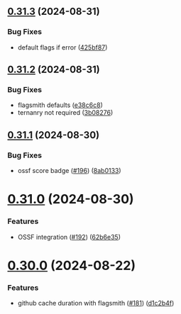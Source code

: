 ## [0.31.3](https://github.com/EddieHubCommunity/HealthCheck/compare/v0.31.2...v0.31.3) (2024-08-31)


### Bug Fixes

* default flags if error ([425bf87](https://github.com/EddieHubCommunity/HealthCheck/commit/425bf87f32543d499e141bab6ee3e97ead78c11c))



## [0.31.2](https://github.com/EddieHubCommunity/HealthCheck/compare/v0.31.1...v0.31.2) (2024-08-31)


### Bug Fixes

* flagsmith defaults ([e38c6c8](https://github.com/EddieHubCommunity/HealthCheck/commit/e38c6c8a2e4b4c66efe04c4e86c83a33dce57cb4))
* ternanry not required ([3b08276](https://github.com/EddieHubCommunity/HealthCheck/commit/3b0827620cd6408adf7a6d45916a7c72c2bf9bd9))



## [0.31.1](https://github.com/EddieHubCommunity/HealthCheck/compare/v0.31.0...v0.31.1) (2024-08-30)


### Bug Fixes

* ossf score badge ([#196](https://github.com/EddieHubCommunity/HealthCheck/issues/196)) ([8ab0133](https://github.com/EddieHubCommunity/HealthCheck/commit/8ab0133c3c8585a135b52e7e0258638052133071))



# [0.31.0](https://github.com/EddieHubCommunity/HealthCheck/compare/v0.30.0...v0.31.0) (2024-08-30)


### Features

* OSSF integration ([#192](https://github.com/EddieHubCommunity/HealthCheck/issues/192)) ([62b6e35](https://github.com/EddieHubCommunity/HealthCheck/commit/62b6e3581ab66d6aaa33e4f34d0044db6b58b2c1))



# [0.30.0](https://github.com/EddieHubCommunity/HealthCheck/compare/v0.29.1...v0.30.0) (2024-08-22)


### Features

* github cache duration with flagsmith ([#181](https://github.com/EddieHubCommunity/HealthCheck/issues/181)) ([d1c2b4f](https://github.com/EddieHubCommunity/HealthCheck/commit/d1c2b4f74e5f63cdb3e0a95502ddc27d2d6a99aa))



